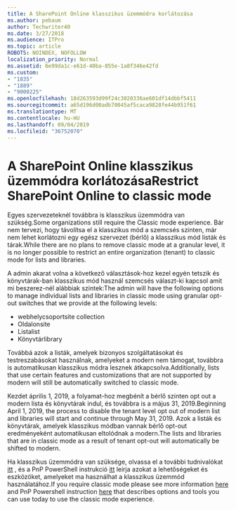 ```yaml
---
title: A SharePoint Online klasszikus üzemmódra korlátozása
ms.author: pebaum
author: Techwriter40
ms.date: 3/27/2018
ms.audience: ITPro
ms.topic: article
ROBOTS: NOINDEX, NOFOLLOW
localization_priority: Normal
ms.assetid: 6e99da1c-e61d-40ba-855e-1a8f346e42fd
ms.custom:
- "1835"
- "1889"
- "9000225"
ms.openlocfilehash: 18d263593d99f24c3020336ae601df14dbbf5411
ms.sourcegitcommit: a65d196d00adb70045af5caca9828fe44b951f61
ms.translationtype: MT
ms.contentlocale: hu-HU
ms.lasthandoff: 09/04/2019
ms.locfileid: "36752070"
---
```

# <a name="restrict-sharepoint-online-to-classic-mode"></a><span data-ttu-id="9c5f5-102">A SharePoint Online klasszikus üzemmódra korlátozása</span><span class="sxs-lookup"><span data-stu-id="9c5f5-102">Restrict SharePoint Online to classic mode</span></span>

<span data-ttu-id="9c5f5-103">Egyes szervezeteknél továbbra is klasszikus üzemmódra van szükség.</span><span class="sxs-lookup"><span data-stu-id="9c5f5-103">Some organizations still require the Classic mode experience.</span></span> <span data-ttu-id="9c5f5-104">Bár nem tervezi, hogy távolítsa el a klasszikus mód a szemcsés szinten, már nem lehet korlátozni egy egész szervezet (bérlő) a klasszikus mód listák és tárak.</span><span class="sxs-lookup"><span data-stu-id="9c5f5-104">While there are no plans to remove classic mode at a granular level, it is no longer possible to restrict an entire organization (tenant) to classic mode for lists and libraries.</span></span>

<span data-ttu-id="9c5f5-105">A admin akarat volna a következő választások-hoz kezel egyén tetszik és könyvtárak-ban klasszikus mód használ szemcsés választ-ki kapcsol amit mi beszerez-nél alábbiak szintek:</span><span class="sxs-lookup"><span data-stu-id="9c5f5-105">The admin will have the following options to manage individual lists and libraries in classic mode using granular opt-out switches that we provide at the following levels:</span></span>

- <span data-ttu-id="9c5f5-106">webhelycsoport</span><span class="sxs-lookup"><span data-stu-id="9c5f5-106">site collection</span></span>
- <span data-ttu-id="9c5f5-107">Oldalon</span><span class="sxs-lookup"><span data-stu-id="9c5f5-107">site</span></span>
- <span data-ttu-id="9c5f5-108">Lista</span><span class="sxs-lookup"><span data-stu-id="9c5f5-108">list</span></span>
- <span data-ttu-id="9c5f5-109">Könyvtár</span><span class="sxs-lookup"><span data-stu-id="9c5f5-109">library</span></span>

<span data-ttu-id="9c5f5-110">Továbbá azok a listák, amelyek bizonyos szolgáltatásokat és testreszabásokat használnak, amelyeket a modern nem támogat, továbbra is automatikusan klasszikus módra lesznek átkapcsolva.</span><span class="sxs-lookup"><span data-stu-id="9c5f5-110">Additionally, lists that use certain features and customizations that are not supported by modern will still be automatically switched to classic mode.</span></span>

<span data-ttu-id="9c5f5-111">Kezdet április 1, 2019, a folyamat-hoz megbénít a bérlő szinten opt out a modern lista és könyvtárak indul, és továbbra is a május 31, 2019.</span><span class="sxs-lookup"><span data-stu-id="9c5f5-111">Beginning April 1, 2019, the process to disable the tenant level opt out of modern list and libraries will start and continue through May 31, 2019.</span></span>  <span data-ttu-id="9c5f5-112">Azok a listák és könyvtárak, amelyek klasszikus módban vannak bérlő opt-out eredményeként automatikusan eltolódnak a modern.</span><span class="sxs-lookup"><span data-stu-id="9c5f5-112">The lists and libraries that are in classic mode as a result of tenant opt-out will automatically be shifted to modern.</span></span>

<span data-ttu-id="9c5f5-113">Ha klasszikus üzemmódra van szüksége, olvassa el a további tudnivalókat [itt](https://techcommunity.microsoft.com/t5/Microsoft-SharePoint-Blog/Delivering-SharePoint-modern-experiences/ba-p/315023) , és a PnP PowerShell instrukció [itt](https://docs.microsoft.com/sharepoint/dev/transform/modernize-userinterface-lists-and-libraries-optout) leírja azokat a lehetőségeket és eszközöket, amelyeket ma használhat a klasszikus üzemmód használatához.</span><span class="sxs-lookup"><span data-stu-id="9c5f5-113">If you require classic mode please see more information [here](https://techcommunity.microsoft.com/t5/Microsoft-SharePoint-Blog/Delivering-SharePoint-modern-experiences/ba-p/315023) and PnP Powershell instruction [here](https://docs.microsoft.com/sharepoint/dev/transform/modernize-userinterface-lists-and-libraries-optout) that describes options and tools you can use today to use the classic mode experience.</span></span>
